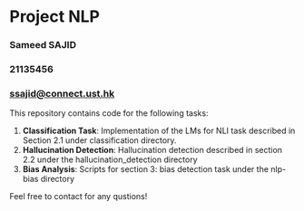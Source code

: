 # Project NLP

### Sameed SAJID
### 21135456
### ssajid@connect.ust.hk

This repository contains code for the following tasks:

1. **Classification Task**: Implementation of the LMs for NLI task described in Section 2.1 under classification directory.
2. **Hallucination Detection**: Hallucination detection described in section 2.2 under the hallucination_detection directory
3. **Bias Analysis**: Scripts for section 3: bias detection task under the nlp-bias directory

Feel free to contact for any qustions!